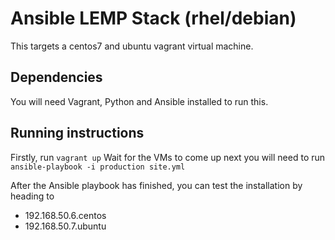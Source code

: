 # Ansible LEMP Stack (rhel/debian)
This targets a centos7 and ubuntu vagrant virtual machine.

## Dependencies
You will need Vagrant, Python and Ansible installed to run this.

## Running instructions
Firstly, run ``` vagrant up ```
Wait for the VMs to come up
next you will need to run ``` ansible-playbook -i production site.yml ```

After the Ansible playbook has finished, you can test the installation by heading to

- 192.168.50.6.centos
- 192.168.50.7.ubuntu
